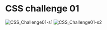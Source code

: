 # CSS challenge 01 


![CSS_Challenge01-s1](https://github.com/user-attachments/assets/333e290f-039d-4ee7-9a8a-c4e92f3eabc5)
![CSS_Challenge01-s2](https://github.com/user-attachments/assets/9cc5e508-ac52-4975-a5f3-7ca5f01f7af1)
